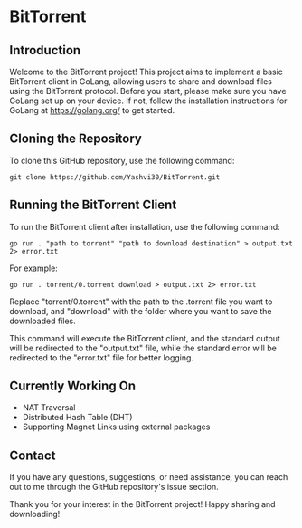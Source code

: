# BitTorrent

## Introduction

Welcome to the BitTorrent project! This project aims to implement a basic BitTorrent client in GoLang, allowing users to share and download files using the BitTorrent protocol. Before you start, please make sure you have GoLang set up on your device. If not, follow the installation instructions for GoLang at https://golang.org/ to get started.

## Cloning the Repository

To clone this GitHub repository, use the following command:

```
git clone https://github.com/Yashvi30/BitTorrent.git
```

## Running the BitTorrent Client

To run the BitTorrent client after installation, use the following command:

```
go run . "path to torrent" "path to download destination" > output.txt 2> error.txt
```

For example:

```
go run . torrent/0.torrent download > output.txt 2> error.txt
```

Replace "torrent/0.torrent" with the path to the .torrent file you want to download, and "download" with the folder where you want to save the downloaded files.

This command will execute the BitTorrent client, and the standard output will be redirected to the "output.txt" file, while the standard error will be redirected to the "error.txt" file for better logging.

## Currently Working On

- NAT Traversal
- Distributed Hash Table (DHT)
- Supporting Magnet Links using external packages

## Contact

If you have any questions, suggestions, or need assistance, you can reach out to me through the GitHub repository's issue section.

Thank you for your interest in the BitTorrent project! Happy sharing and downloading!